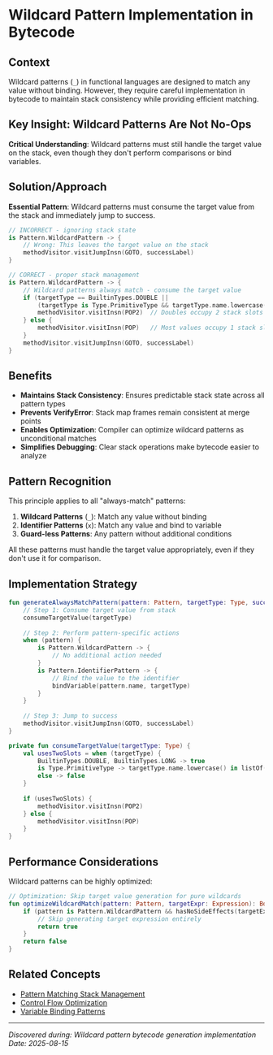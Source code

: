 # Wildcard Pattern Implementation in Bytecode

## Context
Wildcard patterns (`_`) in functional languages are designed to match any value without binding. However, they require careful implementation in bytecode to maintain stack consistency while providing efficient matching.

## Key Insight: Wildcard Patterns Are Not No-Ops
**Critical Understanding**: Wildcard patterns must still handle the target value on the stack, even though they don't perform comparisons or bind variables.

## Solution/Approach
**Essential Pattern**: Wildcard patterns must consume the target value from the stack and immediately jump to success.

```kotlin
// INCORRECT - ignoring stack state
is Pattern.WildcardPattern -> {
    // Wrong: This leaves the target value on the stack
    methodVisitor.visitJumpInsn(GOTO, successLabel)
}

// CORRECT - proper stack management
is Pattern.WildcardPattern -> {
    // Wildcard patterns always match - consume the target value
    if (targetType == BuiltinTypes.DOUBLE || 
        (targetType is Type.PrimitiveType && targetType.name.lowercase() in listOf("double", "float"))) {
        methodVisitor.visitInsn(POP2)  // Doubles occupy 2 stack slots
    } else {
        methodVisitor.visitInsn(POP)   // Most values occupy 1 stack slot
    }
    methodVisitor.visitJumpInsn(GOTO, successLabel)
}
```

## Benefits
- **Maintains Stack Consistency**: Ensures predictable stack state across all pattern types
- **Prevents VerifyError**: Stack map frames remain consistent at merge points
- **Enables Optimization**: Compiler can optimize wildcard patterns as unconditional matches
- **Simplifies Debugging**: Clear stack operations make bytecode easier to analyze

## Pattern Recognition
This principle applies to all "always-match" patterns:

1. **Wildcard Patterns** (`_`): Match any value without binding
2. **Identifier Patterns** (`x`): Match any value and bind to variable
3. **Guard-less Patterns**: Any pattern without additional conditions

All these patterns must handle the target value appropriately, even if they don't use it for comparison.

## Implementation Strategy
```kotlin
fun generateAlwaysMatchPattern(pattern: Pattern, targetType: Type, successLabel: Label) {
    // Step 1: Consume target value from stack
    consumeTargetValue(targetType)
    
    // Step 2: Perform pattern-specific actions
    when (pattern) {
        is Pattern.WildcardPattern -> {
            // No additional action needed
        }
        is Pattern.IdentifierPattern -> {
            // Bind the value to the identifier
            bindVariable(pattern.name, targetType)
        }
    }
    
    // Step 3: Jump to success
    methodVisitor.visitJumpInsn(GOTO, successLabel)
}

private fun consumeTargetValue(targetType: Type) {
    val usesTwoSlots = when (targetType) {
        BuiltinTypes.DOUBLE, BuiltinTypes.LONG -> true
        is Type.PrimitiveType -> targetType.name.lowercase() in listOf("double", "float", "long")
        else -> false
    }
    
    if (usesTwoSlots) {
        methodVisitor.visitInsn(POP2)
    } else {
        methodVisitor.visitInsn(POP)
    }
}
```

## Performance Considerations
Wildcard patterns can be highly optimized:

```kotlin
// Optimization: Skip target value generation for pure wildcards
fun optimizeWildcardMatch(pattern: Pattern, targetExpr: Expression): Boolean {
    if (pattern is Pattern.WildcardPattern && hasNoSideEffects(targetExpr)) {
        // Skip generating target expression entirely
        return true
    }
    return false
}
```

## Related Concepts
- [Pattern Matching Stack Management](./pattern-matching-stack-management.md)
- [Control Flow Optimization](./pattern-matching-control-flow.md)
- [Variable Binding Patterns](./pattern-variable-binding.md)

---
*Discovered during: Wildcard pattern bytecode generation implementation*
*Date: 2025-08-15*